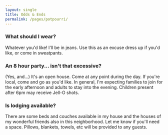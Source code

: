 ```yaml
---
layout: single
title: Odds & Ends
permalink: /pages/potpourri/
---
```


### What should I wear?
Whatever you'd like! I'll be in jeans. Use this as an excuse dress up if you'd like, or come in sweatpants. 

### An 8 hour party... isn't that excessive?
(Yes, and...) It's an open house. Come at any point during the day. If you're local, come and go as you'd like. In general, I'm expecting families to join for the early afternoon and adults to stay into the evening. Children present after 6pm may receive Jell-O shots. 

### Is lodging available?
There are some beds and couches available in my house and the houses of my wonderful friends also in this neighborhood. Let me know if you'll need a space. Pillows, blankets, towels, etc will be provided to any guests.